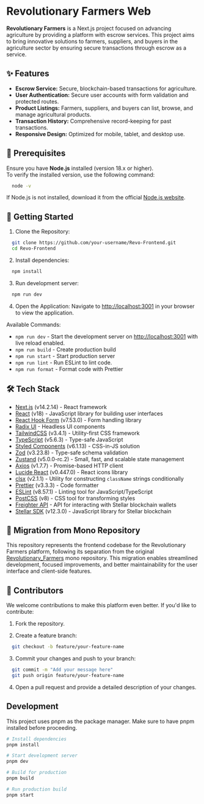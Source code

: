 # Revolutionary Farmers Web

**Revolutionary Farmers** is a Next.js project focused on advancing agriculture by providing a platform with escrow services. This project aims to bring innovative solutions to farmers, suppliers, and buyers in the agriculture sector by ensuring secure transactions through escrow as a service.

## ✨ Features

- **Escrow Service:** Secure, blockchain-based transactions for agriculture.
- **User Authentication:** Secure user accounts with form validation and protected routes.
- **Product Listings:** Farmers, suppliers, and buyers can list, browse, and manage agricultural products.
- **Transaction History:** Comprehensive record-keeping for past transactions.
- **Responsive Design:** Optimized for mobile, tablet, and desktop use.

## 📝 Prerequisites

Ensure you have **Node.js** installed (version 18.x or higher).  
To verify the installed version, use the following command:

```bash
  node -v
```

If Node.js is not installed, download it from the official [Node.js website](https://nodejs.org).

## 🚀 Getting Started

1. Clone the Repository:

```bash
  git clone https://github.com/your-username/Revo-Frontend.git
  cd Revo-Frontend
```

2. Install dependencies:

```bash
  npm install
```

3. Run development server:

```bash
  npm run dev
```

4. Open the Application:
Navigate to [http://localhost:3001](http://localhost:3001) in your browser to view the application.

Available Commands:

- `npm run dev` - Start the development server on [http://localhost:3001](http://localhost:3001) with live reload enabled.
- `npm run build` - Create production build
- `npm run start` - Start production server
- `npm run lint` - Run ESLint to lint code.
- `npm run format` - Format code with Prettier

## 🛠 Tech Stack

- [Next.js](https://nextjs.org) (v14.2.14) - React framework
- [React](https://reactjs.org) (v18) - JavaScript library for building user interfaces
- [React Hook Form](https://react-hook-form.com) (v7.53.0) - Form handling library
- [Radix UI](https://www.radix-ui.com) - Headless UI components
- [TailwindCSS](https://tailwindcss.com) (v3.4.1) - Utility-first CSS framework
- [TypeScript](https://www.typescriptlang.org) (v5.6.3) - Type-safe JavaScript
- [Styled Components](https://styled-components.com) (v6.1.13) - CSS-in-JS solution
- [Zod](https://zod.dev) (v3.23.8) - Type-safe schema validation
- [Zustand](https://zustand-demo.pmnd.rs) (v5.0.0-rc.2) - Small, fast, and scalable state management
- [Axios](https://axios-http.com) (v1.7.7) - Promise-based HTTP client
- [Lucide React](https://lucide.dev) (v0.447.0) - React icons library
- [clsx](https://github.com/lukeed/clsx) (v2.1.1) - Utility for constructing `className` strings conditionally
- [Prettier](https://prettier.io) (v3.3.3) - Code formatter
- [ESLint](https://eslint.org) (v8.57.1) - Linting tool for JavaScript/TypeScript
- [PostCSS](https://postcss.org) (v8) - CSS tool for transforming styles
- [Freighter API](https://github.com/stellar/freighter) - API for interacting with Stellar blockchain wallets
- [Stellar SDK](https://stellar.github.io/js-stellar-sdk) (v12.3.0) - JavaScript library for Stellar blockchain

## 🌱 Migration from Mono Repository

This repository represents the frontend codebase for the Revolutionary Farmers platform, following its separation from the original [Revolutionary_Farmers](https://github.com/Crypto-Jaguars/Revolutionary_Farmers) mono repository. This migration enables streamlined development, focused improvements, and better maintainability for the user interface and client-side features.

## 👥 Contributors

We welcome contributions to make this platform even better. If you'd like to contribute:

1. Fork the repository.

2. Create a feature branch:

```bash
  git checkout -b feature/your-feature-name
```

3. Commit your changes and push to your branch:

```bash
  git commit -m "Add your message here"
  git push origin feature/your-feature-name
```

4. Open a pull request and provide a detailed description of your changes.

## Development

This project uses pnpm as the package manager. Make sure to have pnpm installed before proceeding.

```bash
# Install dependencies
pnpm install

# Start development server
pnpm dev

# Build for production
pnpm build

# Run production build
pnpm start
```
